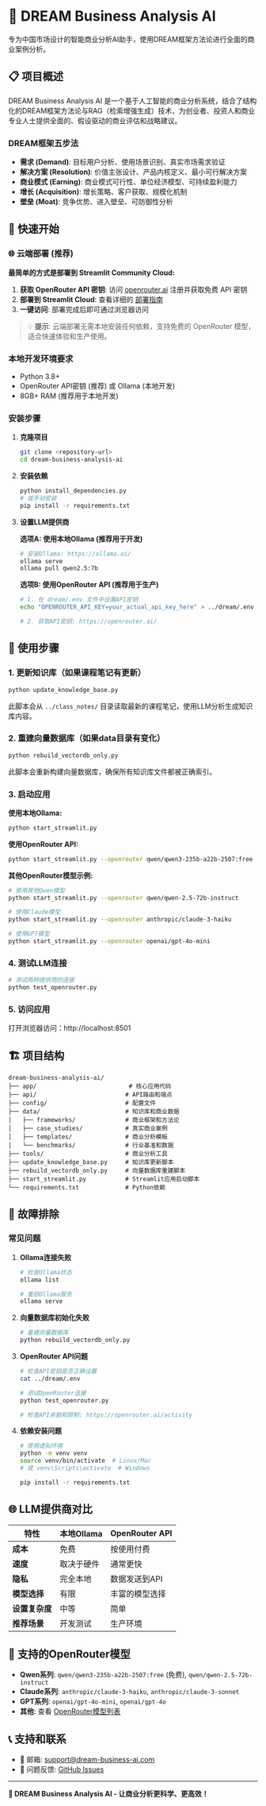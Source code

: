 # 🎯 DREAM Business Analysis AI

专为中国市场设计的智能商业分析AI助手，使用DREAM框架方法论进行全面的商业案例分析。

## 📋 项目概述

DREAM Business Analysis AI 是一个基于人工智能的商业分析系统，结合了结构化的DREAM框架方法论与RAG（检索增强生成）技术，为创业者、投资人和商业专业人士提供全面的、假设驱动的商业评估和战略建议。

### DREAM框架五步法

- **需求 (Demand)**: 目标用户分析、使用场景识别、真实市场需求验证
- **解决方案 (Resolution)**: 价值主张设计、产品内核定义、最小可行解决方案
- **商业模式 (Earning)**: 商业模式可行性、单位经济模型、可持续盈利能力
- **增长 (Acquisition)**: 增长策略、客户获取、规模化机制
- **壁垒 (Moat)**: 竞争优势、进入壁垒、可防御性分析

## 🚀 快速开始

### 🌐 云端部署 (推荐)

**最简单的方式是部署到 Streamlit Community Cloud:**

1. **获取 OpenRouter API 密钥**: 访问 [openrouter.ai](https://openrouter.ai) 注册并获取免费 API 密钥
2. **部署到 Streamlit Cloud**: 查看详细的 [部署指南](DEPLOYMENT.md)
3. **一键访问**: 部署完成后即可通过浏览器访问

> 💡 **提示**: 云端部署无需本地安装任何依赖，支持免费的 OpenRouter 模型，适合快速体验和生产使用。

### 本地开发环境要求

- Python 3.8+
- OpenRouter API密钥 (推荐) 或 Ollama (本地开发)
- 8GB+ RAM (推荐用于本地开发)

### 安装步骤

1. **克隆项目**
   ```bash
   git clone <repository-url>
   cd dream-business-analysis-ai
   ```

2. **安装依赖**
   ```bash
   python install_dependencies.py
   # 或手动安装
   pip install -r requirements.txt
   ```

3. **设置LLM提供商**

   **选项A: 使用本地Ollama (推荐用于开发)**
   ```bash
   # 安装Ollama: https://ollama.ai/
   ollama serve
   ollama pull qwen2.5:7b
   ```

   **选项B: 使用OpenRouter API (推荐用于生产)**
   ```bash
   # 1. 在 dream/.env 文件中设置API密钥
   echo "OPENROUTER_API_KEY=your_actual_api_key_here" > ../dream/.env
   
   # 2. 获取API密钥: https://openrouter.ai/
   ```

## 📖 使用步骤

### 1. 更新知识库（如果课程笔记有更新）
```bash
python update_knowledge_base.py
```
此脚本会从 `../class_notes/` 目录读取最新的课程笔记，使用LLM分析生成知识库内容。

### 2. 重建向量数据库（如果data目录有变化）
```bash
python rebuild_vectordb_only.py
```
此脚本会重新构建向量数据库，确保所有知识库文件都被正确索引。

### 3. 启动应用

**使用本地Ollama:**
```bash
python start_streamlit.py
```

**使用OpenRouter API:**
```bash
python start_streamlit.py --openrouter qwen/qwen3-235b-a22b-2507:free
```

**其他OpenRouter模型示例:**
```bash
# 使用其他Qwen模型
python start_streamlit.py --openrouter qwen/qwen-2.5-72b-instruct

# 使用Claude模型
python start_streamlit.py --openrouter anthropic/claude-3-haiku

# 使用GPT模型
python start_streamlit.py --openrouter openai/gpt-4o-mini
```

### 4. 测试LLM连接
```bash
# 测试两种提供商的连接
python test_openrouter.py
```

### 5. 访问应用
打开浏览器访问：http://localhost:8501

## 🏗️ 项目结构

```
dream-business-analysis-ai/
├── app/                          # 核心应用代码
├── api/                         # API路由和端点
├── config/                      # 配置文件
├── data/                        # 知识库和商业数据
│   ├── frameworks/              # 商业框架和方法论
│   ├── case_studies/            # 真实商业案例
│   ├── templates/               # 商业分析模板
│   └── benchmarks/              # 行业基准和数据
├── tools/                       # 商业分析工具
├── update_knowledge_base.py     # 知识库更新脚本
├── rebuild_vectordb_only.py     # 向量数据库重建脚本
├── start_streamlit.py           # Streamlit应用启动脚本
└── requirements.txt             # Python依赖
```

## 🔧 故障排除

### 常见问题

1. **Ollama连接失败**
   ```bash
   # 检查Ollama状态
   ollama list
   
   # 重启Ollama服务
   ollama serve
   ```

2. **向量数据库初始化失败**
   ```bash
   # 重建向量数据库
   python rebuild_vectordb_only.py
   ```

3. **OpenRouter API问题**
   ```bash
   # 检查API密钥是否正确设置
   cat ../dream/.env
   
   # 测试OpenRouter连接
   python test_openrouter.py
   
   # 检查API余额和限制: https://openrouter.ai/activity
   ```

4. **依赖安装问题**
   ```bash
   # 使用虚拟环境
   python -m venv venv
   source venv/bin/activate  # Linux/Mac
   # 或 venv\Scripts\activate  # Windows
   
   pip install -r requirements.txt
   ```

## 🌐 LLM提供商对比

| 特性 | 本地Ollama | OpenRouter API |
|------|------------|----------------|
| **成本** | 免费 | 按使用付费 |
| **速度** | 取决于硬件 | 通常更快 |
| **隐私** | 完全本地 | 数据发送到API |
| **模型选择** | 有限 | 丰富的模型选择 |
| **设置复杂度** | 中等 | 简单 |
| **推荐场景** | 开发测试 | 生产环境 |

## 🔑 支持的OpenRouter模型

- **Qwen系列**: `qwen/qwen3-235b-a22b-2507:free` (免费), `qwen/qwen-2.5-72b-instruct`
- **Claude系列**: `anthropic/claude-3-haiku`, `anthropic/claude-3-sonnet`
- **GPT系列**: `openai/gpt-4o-mini`, `openai/gpt-4o`
- **其他**: 查看 [OpenRouter模型列表](https://openrouter.ai/models)

## 📞 支持和联系

- 📧 邮箱: support@dream-business-ai.com
- 🐛 问题反馈: [GitHub Issues](https://github.com/dream-business-ai/issues)

---

**🎯 DREAM Business Analysis AI - 让商业分析更科学、更高效！**